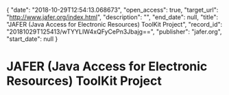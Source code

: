 {
  "date": "2018-10-29T12:54:13.068673", 
  "open_access": true, 
  "target_url": "http://www.jafer.org/index.html", 
  "description": "", 
  "end_date": null, 
  "title": "JAFER (Java Access for Electronic Resources) ToolKit Project", 
  "record_id": "20181029T125413/wTYYLIW4xQFyCePn3Jbajg==", 
  "publisher": "jafer.org", 
  "start_date": null
}

# JAFER (Java Access for Electronic Resources) ToolKit Project

